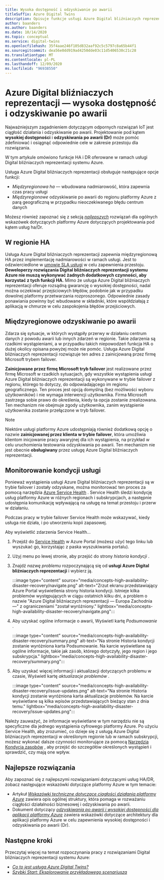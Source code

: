 ```yaml
---
title: Wysoka dostępność i odzyskiwanie po awarii
titleSuffix: Azure Digital Twins
description: Opisuje funkcje usługi Azure Digital bliźniaczych reprezentacji, które ułatwiają tworzenie rozwiązań usługi Azure IoT o wysokiej dostępności przy użyciu funkcji odzyskiwania po awarii.
author: baanders
ms.author: baanders
ms.date: 10/14/2020
ms.topic: conceptual
ms.service: digital-twins
ms.openlocfilehash: 35f4aae246f105d832aaf92c5c5797c8a65b44f1
ms.sourcegitcommit: dea56e0dd919ad4250dde03c11d5406530c21c28
ms.translationtype: MT
ms.contentlocale: pl-PL
ms.lasthandoff: 12/09/2020
ms.locfileid: "96938550"
---
```

# <a name="azure-digital-twins-high-availability-and-disaster-recovery"></a>Azure Digital bliźniaczych reprezentacji — wysoka dostępność i odzyskiwanie po awarii

Najważniejszym zagadnieniem dotyczącym odpornych rozwiązań IoT jest ciągłość działania i odzyskiwanie po awarii. Projektowanie pod kątem **wysokiej dostępności** i **odzyskiwania po awarii (Dr)** może pomóc zdefiniować i osiągnąć odpowiednie cele w zakresie przestoju dla rozwiązania.

W tym artykule omówiono funkcje HA i DR oferowane w ramach usługi Digital bliźniaczych reprezentacji systemu Azure.

Usługa Azure Digital bliźniaczych reprezentacji obsługuje następujące opcje funkcji:
* *Międzyregionowa ha* — wbudowana nadmiarowość, która zapewnia czas pracy usługi
* *Międzyregionowe* odzyskiwanie po awarii do regionu platformy Azure z parą geograficzną w przypadku nieoczekiwanego błędu centrum danych

Możesz również zapoznać się z sekcją [*najlepszych*](#best-practices) rozwiązań dla ogólnych wskazówek dotyczących platformy Azure dotyczących projektowania pod kątem usług ha/Dr.

## <a name="intra-region-ha"></a>W regionie HA
 
Usługa Azure Digital bliźniaczych reprezentacji zapewnia międzyregionową HA przez implementację nadmiarowości w ramach usługi. Jest to odzwierciedlone w [umowie SLA usługi](https://azure.microsoft.com/support/legal/sla/digital-twins) w celu zapewnienia przestoju. **Deweloperzy rozwiązania Digital bliźniaczych reprezentacji systemu Azure nie muszą wykonywać żadnych dodatkowych czynności, aby korzystać z tych funkcji HA.** Mimo że usługa Azure Digital bliźniaczych reprezentacji oferuje rozsądną gwarancję o wysokiej dostępności, nadal można oczekiwać przejściowych błędów, podobnie jak w przypadku dowolnej platformy przetwarzania rozproszonego. Odpowiednie zasady ponawiania powinny być wbudowane w składniki, które współdziałają z aplikacją w chmurze w celu zaspokojenia błędów przejściowych.

## <a name="cross-region-dr"></a>Międzyregionowe odzyskiwanie po awarii

Zdarza się sytuacje, w których wystąpiły przerwy w działaniu centrum danych z powodu awarii lub innych zdarzeń w regionie. Takie zdarzenia są rzadkimi wystąpieniami, a w przypadku takich niepowodzeń funkcja HA o dużej okolicy opisana powyżej może nie pomóc. Usługa Azure Digital bliźniaczych reprezentacji rozwiązuje ten adres z zainicjowaną przez firmę Microsoft trybem failover.

**Zainicjowane przez firmę Microsoft tryb failover** jest realizowane przez firmę Microsoft w rzadkich sytuacjach, gdy wszystkie wystąpienia usługi Azure Digital bliźniaczych reprezentacji są wykonywane w trybie failover z regionu, którego to dotyczy, do odpowiadającego im regionu geograficznego. Ten proces jest opcją domyślną (bez możliwości wyboru użytkowników) i nie wymaga interwencji użytkownika. Firma Microsoft zastrzega sobie prawo do określenia, kiedy ta opcja zostanie zrealizowana. Ten mechanizm nie obejmuje zgody użytkownika, zanim wystąpienie użytkownika zostanie przełączone w tryb failover.

>[!NOTE]
> Niektóre usługi platformy Azure udostępniają również dodatkową opcję o nazwie **zainicjowanej przez klienta w trybie failover**, która umożliwia klientom inicjowanie pracy awaryjnej dla ich wystąpienia, na przykład w celu uruchomienia testowania odzyskiwania po awarii. Ten mechanizm nie jest obecnie **obsługiwany** przez usługę Azure Digital bliźniaczych reprezentacji. 

## <a name="monitor-service-health"></a>Monitorowanie kondycji usługi

Ponieważ wystąpienia usługi Azure Digital bliźniaczych reprezentacji są w trybie failover i zostały odzyskane, można monitorować ten proces za pomocą narzędzia [Azure Service Health](https://docs.microsoft.com/azure/service-health/service-health-overview) . Service Health śledzi kondycję usług platformy Azure w różnych regionach i subskrypcjach, a następnie udostępnia komunikację wpływającą na usługę na temat przestoju i przerw w działaniu.

Podczas pracy w trybie failover Service Health może wskazywać, kiedy usługa nie działa, i po utworzeniu kopii zapasowej.

Aby wyświetlić zdarzenia Service Health...
1. Przejdź do [Service Health](https://portal.azure.com/?feature.customportal=false#blade/Microsoft_Azure_Health/AzureHealthBrowseBlade/serviceIssues) w Azure Portal (możesz użyć tego linku lub wyszukać go, korzystając z paska wyszukiwania portalu).
1. Użyj menu po lewej stronie, aby przejść do strony *historia kondycji* .
1. Znajdź *nazwę problemu* rozpoczynającą się od **usługi Azure Digital bliźniaczych reprezentacji** i wybierz ją.

    :::image type="content" source="media/concepts-high-availability-disaster-recovery/navigate.png" alt-text="Zrzut ekranu przedstawiający Azure Portal wyświetlenia strony historia kondycji. Istnieje kilka problemów występujących w ciągu ostatnich kilku dni, a problem o nazwie &quot;Azure Digital bliźniaczych reprezentacji — Europa Zachodnia —&quot; z ograniczeniami &quot;został wyróżniony." lightbox="media/concepts-high-availability-disaster-recovery/navigate.png":::

1. Aby uzyskać ogólne informacje o awarii, Wyświetl kartę *Podsumowanie* .

    :::image type="content" source="media/concepts-high-availability-disaster-recovery/summary.png" alt-text="Na stronie Historia kondycji zostanie wyróżniona karta Podsumowanie. Na karcie wyświetlane są ogólne informacje, takie jak zasób, którego dotyczyły, jego region i jego subskrypcja." lightbox="media/concepts-high-availability-disaster-recovery/summary.png":::
1. Aby uzyskać więcej informacji i aktualizacji dotyczących problemu w czasie, Wyświetl kartę *aktualizacje problemów* .

    :::image type="content" source="media/concepts-high-availability-disaster-recovery/issue-updates.png" alt-text="Na stronie Historia kondycji zostanie wyróżniona karta aktualizacje problemów. Na karcie wyświetlane są kilka wpisów przedstawiających bieżący stan z dnia temu." lightbox="media/concepts-high-availability-disaster-recovery/issue-updates.png":::


Należy zauważyć, że informacje wyświetlane w tym narzędziu nie są specyficzne dla jednego wystąpienia cyfrowego platformy Azure. Po użyciu Service Health, aby zrozumieć, co dzieje się z usługą Azure Digital bliźniaczych reprezentacji w określonym regionie lub w ramach subskrypcji, możesz wykonać dalsze czynności monitorujące za pomocą [Narzędzia Kondycja zasobów](troubleshoot-resource-health.md) , aby przejść do szczegółów określonych wystąpień i sprawdzić, czy mają one wpływ.

## <a name="best-practices"></a>Najlepsze rozwiązania

Aby zapoznać się z najlepszymi rozwiązaniami dotyczącymi usług HA/DR, zobacz następujące wskazówki dotyczące platformy Azure w tym temacie: 
* Artykuł [*Wskazówki techniczne dotyczące ciągłości działania platformy Azure*](/azure/architecture/framework/resiliency/overview) zawiera opis ogólnej struktury, która pomaga w rozważaniu ciągłości działalności biznesowej i odzyskiwania po awarii. 
* Dokument dotyczący [*odzyskiwania po awarii i wysokiej dostępności dla aplikacji platformy Azure*](/azure/architecture/framework/resiliency/backup-and-recovery) zawiera wskazówki dotyczące architektury dla aplikacji platformy Azure w celu zapewnienia wysokiej dostępności i odzyskiwania po awarii (Dr).

## <a name="next-steps"></a>Następne kroki 

Przeczytaj więcej na temat rozpoczynania pracy z rozwiązaniami Digital bliźniaczych reprezentacji systemu Azure:
 
* [*Co to jest usługa Azure Digital Twins?*](overview.md)
* [*Szybki Start: Eksplorowanie przykładowego scenariusza*](quickstart-adt-explorer.md)